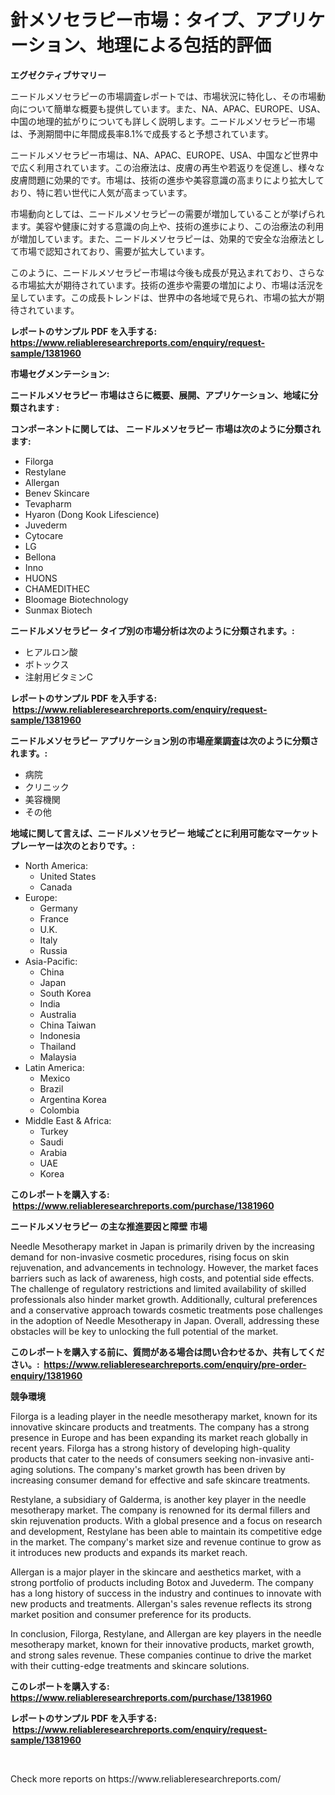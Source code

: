 <p><h1>針メソセラピー市場：タイプ、アプリケーション、地理による包括的評価</h1></p><p><strong>エグゼクティブサマリー</strong></p>
<p><p>ニードルメソセラピーの市場調査レポートでは、市場状況に特化し、その市場動向について簡単な概要も提供しています。また、NA、APAC、EUROPE、USA、中国の地理的拡がりについても詳しく説明します。ニードルメソセラピー市場は、予測期間中に年間成長率8.1%で成長すると予想されています。</p><p>ニードルメソセラピー市場は、NA、APAC、EUROPE、USA、中国など世界中で広く利用されています。この治療法は、皮膚の再生や若返りを促進し、様々な皮膚問題に効果的です。市場は、技術の進歩や美容意識の高まりにより拡大しており、特に若い世代に人気が高まっています。</p><p>市場動向としては、ニードルメソセラピーの需要が増加していることが挙げられます。美容や健康に対する意識の向上や、技術の進歩により、この治療法の利用が増加しています。また、ニードルメソセラピーは、効果的で安全な治療法として市場で認知されており、需要が拡大しています。</p><p>このように、ニードルメソセラピー市場は今後も成長が見込まれており、さらなる市場拡大が期待されています。技術の進歩や需要の増加により、市場は活況を呈しています。この成長トレンドは、世界中の各地域で見られ、市場の拡大が期待されています。</p></p>
<p><strong>レポートのサンプル PDF を入手する: <a href="https://www.reliableresearchreports.com/enquiry/request-sample/1381960">https://www.reliableresearchreports.com/enquiry/request-sample/1381960</a></strong></p>
<p><strong>市場セグメンテーション:</strong></p>
<p><strong> ニードルメソセラピー 市場はさらに概要、展開、アプリケーション、地域に分類されます :</strong></p>
<p><strong>コンポーネントに関しては、 ニードルメソセラピー 市場は次のように分類されます: &nbsp;</strong></p>
<p><ul><li>Filorga</li><li>Restylane</li><li>Allergan</li><li>Benev Skincare</li><li>Tevapharm</li><li>Hyaron (Dong Kook Lifescience)</li><li>Juvederm</li><li>Cytocare</li><li>LG</li><li>Bellona</li><li>Inno</li><li>HUONS</li><li>CHAMEDITHEC</li><li>Bloomage Biotechnology</li><li>Sunmax Biotech</li></ul></p>
<p><strong> ニードルメソセラピー タイプ別の市場分析は次のように分類されます。:</strong></p>
<p><ul><li>ヒアルロン酸</li><li>ボトックス</li><li>注射用ビタミンC</li></ul></p>
<p><strong>レポートのサンプル PDF を入手する: &nbsp;<a href="https://www.reliableresearchreports.com/enquiry/request-sample/1381960">https://www.reliableresearchreports.com/enquiry/request-sample/1381960</a></strong></p>
<p><strong> ニードルメソセラピー アプリケーション別の市場産業調査は次のように分類されます。:</strong></p>
<p><ul><li>病院</li><li>クリニック</li><li>美容機関</li><li>その他</li></ul></p>
<p><strong>地域に関して言えば、ニードルメソセラピー 地域ごとに利用可能なマーケットプレーヤーは次のとおりです。:</strong></p>
<p><ul>
    <li>
        North America:
        <ul>
            <li>United States</li>
            <li>Canada</li>
        </ul>
    </li>
    <li>
        Europe:
        <ul>
            <li>Germany</li>
            <li>France</li>
            <li>U.K.</li>
            <li>Italy</li>
            <li>Russia</li>
        </ul>
    </li>
    <li>
        Asia-Pacific:
        <ul>
            <li>China</li>
            <li>Japan</li>
            <li>South Korea</li>
            <li>India</li>
            <li>Australia</li>
            <li>China Taiwan</li>
            <li>Indonesia</li>
            <li>Thailand</li>
            <li>Malaysia</li>
        </ul>
    </li>
    <li>
        Latin America:
        <ul>
            <li>Mexico</li>
            <li>Brazil</li>
            <li>Argentina Korea</li>
            <li>Colombia</li>
        </ul>
    </li>
    <li>
        Middle East & Africa:
        <ul>
            <li>Turkey</li>
            <li>Saudi</li>
            <li>Arabia</li>
            <li>UAE</li>
            <li>Korea</li>
        </ul>
    </li>
    </ul></p>
<p><strong>このレポートを購入する: &nbsp;<a href="https://www.reliableresearchreports.com/purchase/1381960">https://www.reliableresearchreports.com/purchase/1381960</a></strong></p>
<p><strong>ニードルメソセラピー の主な推進要因と障壁 市場</strong></p>
<p><p>Needle Mesotherapy market in Japan is primarily driven by the increasing demand for non-invasive cosmetic procedures, rising focus on skin rejuvenation, and advancements in technology. However, the market faces barriers such as lack of awareness, high costs, and potential side effects. The challenge of regulatory restrictions and limited availability of skilled professionals also hinder market growth. Additionally, cultural preferences and a conservative approach towards cosmetic treatments pose challenges in the adoption of Needle Mesotherapy in Japan. Overall, addressing these obstacles will be key to unlocking the full potential of the market.</p></p>
<p><strong>このレポートを購入する前に、質問がある場合は問い合わせるか、共有してください。:&nbsp; <a href="https://www.reliableresearchreports.com/enquiry/pre-order-enquiry/1381960">https://www.reliableresearchreports.com/enquiry/pre-order-enquiry/1381960</a></strong></p>
<p><strong>競争環境</strong></p>
<p><p>Filorga is a leading player in the needle mesotherapy market, known for its innovative skincare products and treatments. The company has a strong presence in Europe and has been expanding its market reach globally in recent years. Filorga has a strong history of developing high-quality products that cater to the needs of consumers seeking non-invasive anti-aging solutions. The company's market growth has been driven by increasing consumer demand for effective and safe skincare treatments.</p><p>Restylane, a subsidiary of Galderma, is another key player in the needle mesotherapy market. The company is renowned for its dermal fillers and skin rejuvenation products. With a global presence and a focus on research and development, Restylane has been able to maintain its competitive edge in the market. The company's market size and revenue continue to grow as it introduces new products and expands its market reach.</p><p>Allergan is a major player in the skincare and aesthetics market, with a strong portfolio of products including Botox and Juvederm. The company has a long history of success in the industry and continues to innovate with new products and treatments. Allergan's sales revenue reflects its strong market position and consumer preference for its products.</p><p>In conclusion, Filorga, Restylane, and Allergan are key players in the needle mesotherapy market, known for their innovative products, market growth, and strong sales revenue. These companies continue to drive the market with their cutting-edge treatments and skincare solutions.</p></p>
<p><strong>このレポートを購入する: &nbsp; <a href="https://www.reliableresearchreports.com/purchase/1381960">https://www.reliableresearchreports.com/purchase/1381960</a></strong></p>
<p><strong>レポートのサンプル PDF を入手する: &nbsp;<a href="https://www.reliableresearchreports.com/enquiry/request-sample/1381960">https://www.reliableresearchreports.com/enquiry/request-sample/1381960</a></strong><strong></strong></p>
<p>&nbsp;</p>
<p>Check more reports on https://www.reliableresearchreports.com/</p>